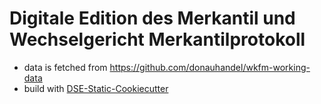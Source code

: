 # Digitale Edition des Merkantil und Wechselgericht Merkantilprotokoll


* data is fetched from https://github.com/donauhandel/wkfm-working-data
* build with [DSE-Static-Cookiecutter](https://github.com/acdh-oeaw/dse-static-cookiecutter)
